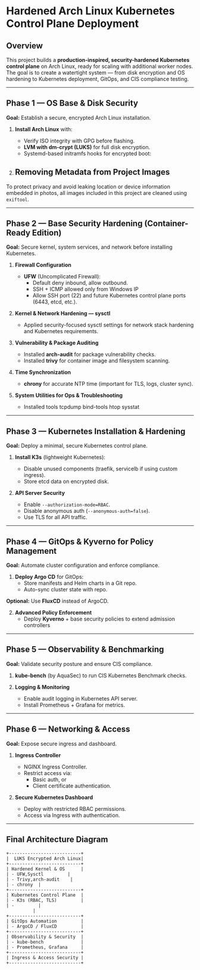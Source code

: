 # Hardened Arch Linux Kubernetes Control Plane Deployment

## Overview
This project builds a **production-inspired, security-hardened Kubernetes control plane** on Arch Linux, ready for scaling with additional worker nodes. The goal is to create a watertight system — from disk encryption and OS hardening to Kubernetes deployment, GitOps, and CIS compliance testing.

---

## Phase 1 — OS Base & Disk Security
**Goal:** Establish a secure, encrypted Arch Linux installation.

1. **Install Arch Linux** with:
   - Verify ISO integrity with GPG before flashing.
   - **LVM with dm-crypt (LUKS)** for full disk encryption.
   - Systemd-based initramfs hooks for encrypted boot:


2. ## Removing Metadata from Project Images
To protect privacy and avoid leaking location or device information embedded in photos, all images included in this project are cleaned using `exiftool`.

---

## Phase 2 — Base Security Hardening (Container-Ready Edition)
**Goal:** Secure kernel, system services, and network before installing Kubernetes.

1. **Firewall Configuration**
   - **UFW** (Uncomplicated Firewall):
     - Default deny inbound, allow outbound.
     - SSH + ICMP allowed only from Windows IP
     - Allow SSH port (22) and future Kubernetes control plane ports (6443, etcd, etc.).
2. **Kernel & Network Hardening — sysctl**
   - Applied security-focused sysctl settings for network stack hardening and Kubernetes requirements.
3. **Vulnerability & Package Auditing**
   - Installed **arch-audit** for package vulnerability checks.
   - Installed **trivy** for container image and filesystem scanning.

4. **Time Synchronization**
   - **chrony** for accurate NTP time (important for TLS, logs, cluster sync).
5. **System Utilities for Ops & Troubleshooting**
   - Installed tools tcpdump bind-tools htop sysstat


---

## Phase 3 — Kubernetes Installation & Hardening
**Goal:** Deploy a minimal, secure Kubernetes control plane.

1. **Install K3s** (lightweight Kubernetes):
   - Disable unused components (traefik, servicelb if using custom ingress).
   - Store etcd data on encrypted disk.

2. **API Server Security**
   - Enable `--authorization-mode=RBAC`.
   - Disable anonymous auth (`--anonymous-auth=false`).
   - Use TLS for all API traffic.
---

## Phase 4 — GitOps & Kyverno for Policy Management
**Goal:** Automate cluster configuration and enforce compliance.

1. **Deploy Argo CD** for GitOps:
   - Store manifests and Helm charts in a Git repo.
   - Auto-sync cluster state with repo.

**Optional:** Use **FluxCD** instead of ArgoCD.

2. **Advanced Policy Enforcement**
   - Deploy **Kyverno** + base security policies to extend       admission controllers

---

## Phase 5 — Observability & Benchmarking
**Goal:** Validate security posture and ensure CIS compliance.

1. **kube-bench** (by AquaSec) to run CIS Kubernetes Benchmark checks.

2. **Logging & Monitoring**
   - Enable audit logging in Kubernetes API server.
   - Install Prometheus + Grafana for metrics.

---

## Phase 6 — Networking & Access
**Goal:** Expose secure ingress and dashboard.

1. **Ingress Controller**
   - NGINX Ingress Controller.
   - Restrict access via:
     - Basic auth, or
     - Client certificate authentication.

2. **Secure Kubernetes Dashboard**
   - Deploy with restricted RBAC permissions.
   - Access via Ingress with authentication.

---

## Final Architecture Diagram
```
+---------------------------+
|  LUKS Encrypted Arch Linux|
+---------------------------+
| Hardened Kernel & OS      |
| - UFW,Sysctl         |
| - Trivy,arch-audit    |
| - chrony  |
+---------------------------+
| Kubernetes Control Plane  |
| - K3s (RBAC, TLS)         |
| -         |
          |
+---------------------------+
| GitOps Automation         |
| - ArgoCD / FluxCD         |
+---------------------------+
| Observability & Security  |
| - kube-bench              |
| - Prometheus, Grafana     |
+---------------------------+
| Ingress & Access Security |
+---------------------------+
```
